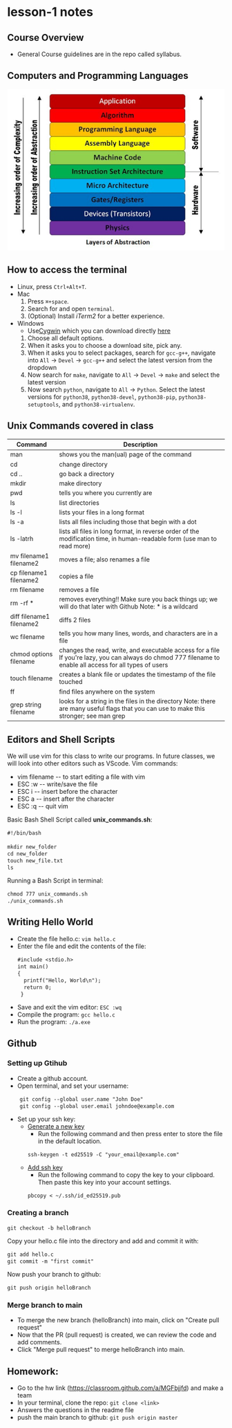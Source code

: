 # lesson-1 notes

## Course Overview
- General Course guidelines are in the repo called syllabus.

## Computers and Programming Languages
![alt text](computerProgramming.png)

 
## How to access the terminal
- Linux, press `Ctrl+Alt+T`.
- Mac
  1. Press `⌘+space`.
  2. Search for and open `terminal`.
  3. (Optional) Install *iTerm2* for a better experience.
- Windows
  - Use[Cygwin](https://www.cygwin.com/) which you can download directly [here](https://www.cygwin.com/setup-x86_64.exe)
   1. Choose all default options.
   2. When it asks you to choose a download site, pick any.
   3. When it asks you to select packages, search for `gcc-g++`, navigate into
`All` -> `Devel` -> `gcc-g++` and select the latest version from the dropdown
   4. Now search for `make`, navigate to `All` -> `Devel` -> `make` and select the
latest version
   5. Now search `python`, navigate to `All` -> `Python`.  Select the latest
versions for `python38`, `python38-devel`, `python38-pip`,
`python38-setuptools`, and `python38-virtualenv`.
 
 
 ## Unix Commands covered in class

| **Command**               | **Description**                                                                                                                                            |
|---------------------------|------------------------------------------------------------------------------------------------------------------------------------------------------------|
| man                       | shows you the man(ual) page of the command                                                                                                                 |
| cd                        | change directory                                                                                                                                           |
| cd ..                     | go back a directory                                                                                                                                        |
| mkdir                     | make directory                                                                                                                                             |
| pwd                       | tells you where you currently are                                                                                                                          |
| ls                        | list directories                                                                                                                                           |
| ls -l                     | lists your files in a long format                                                                                                                          |
| ls -a                     | lists all files including those that begin with a dot                                                                                                      |
| ls -latrh                 | lists all files in long format, in reverse order of the modification time, in human-readable form (use man to read more)                                   |
| mv filename1 filename2    | moves a file; also renames a file                                                                                                                          |
| cp filename1 filename2    | copies a file                                                                                                                                              |
| rm filename               | removes a file                                                                                                                                             |
| rm -rf *                  | removes everything!! Make sure you back things up; we will do that later with Github Note: * is a wildcard                                                 |
| diff filename1 filename2  | diffs 2 files                                                                                                                                              |
| wc filename               | tells you how many lines, words, and characters are in a file                                                                                              |
| chmod options filename    | changes the read, write, and executable access for a file If you're lazy, you can always do chmod 777 filename to enable all access for all types of users |
| touch filename            | creates a blank file or updates the timestamp of the file touched                                                                                          |
| ff                        |  find files anywhere on the system                                                                                                                         |
| grep string filename      | looks for a string in the files in the directory Note: there are many useful flags that you can use to make this stronger; see man grep                    |

## Editors and Shell Scripts
We will use vim for this class to write our programs. In future classes, we will look into other editors such as VScode.
Vim commands:
  - vim filename -- to start editing a file with vim
  - ESC :w -- write/save the file
  - ESC i -- insert before the character
  - ESC a -- insert after the character
  - ESC :q -- quit vim
  
Basic Bash Shell Script called **unix_commands.sh**:
```
#!/bin/bash

mkdir new_folder
cd new_folder
touch new_file.txt
ls
```

Running a Bash Script in terminal:
```
chmod 777 unix_commands.sh
./unix_commands.sh
```

## Writing Hello World
- Create the file hello.c: ```vim hello.c```
- Enter the file and edit the contents of the file:
  ```
  #include <stdio.h>
  int main()
  {
    printf("Hello, World\n");
    return 0;
   }
  ```
 - Save and exit the vim editor: ```ESC :wq```
 - Compile the program: ```gcc hello.c```
 - Run the program: ```./a.exe```


## Github

### Setting up Gtihub
  - Create a github account.
  - Open terminal, and set your username: 
  ```
      git config --global user.name "John Doe"
      git config --global user.email johndoe@example.com 
  ```
  - Set up your ssh key:
    - [Generate a new key](https://docs.github.com/en/authentication/connecting-to-github-with-ssh/generating-a-new-ssh-key-and-adding-it-to-the-ssh-agent#generating-a-new-ssh-key)
      - Run the following command and then press enter to store the file in the default location. 
      ```
      ssh-keygen -t ed25519 -C "your_email@example.com"
      ```
    - [Add ssh key](https://docs.github.com/en/authentication/connecting-to-github-with-ssh/adding-a-new-ssh-key-to-your-github-account#adding-a-new-ssh-key-to-your-account)
      -  Run the following command to copy the key to your clipboard. Then paste this key into your account settings. 
      ```
      pbcopy < ~/.ssh/id_ed25519.pub
      ```
### Creating a branch
```
git checkout -b helloBranch
```
Copy your hello.c file into the directory and add and commit it with:
```
git add hello.c
git commit -m "first commit"
```
Now push your branch to github:
```
git push origin helloBranch
```

### Merge branch to main
- To merge the new branch (helloBranch) into main, click on "Create pull request"
- Now that the PR (pull request) is created, we can review the code and add comments.
- Click "Merge pull request" to merge helloBranch into main.
  
## Homework:
  - Go to the hw link (https://classroom.github.com/a/MGFbjjfd) and make a team
  - In your terminal, clone the repo: ```git clone <link>```
  - Answers the questions in the readme file
  - push the main branch to github: ```git push origin master```
  
